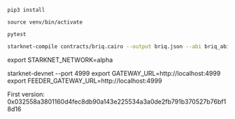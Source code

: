 
```pip3 install```

```source venv/bin/activate```


`pytest`


```sh
starknet-compile contracts/briq.cairo --output briq.json --abi briq_abi.json
```

export STARKNET_NETWORK=alpha

starknet-devnet --port 4999
export GATEWAY_URL=http://localhost:4999
export FEEDER_GATEWAY_URL=http://localhost:4999

First version: 0x032558a3801160d4fec8db90a143e225534a3a0de2fb791b370527b76bf18d16
